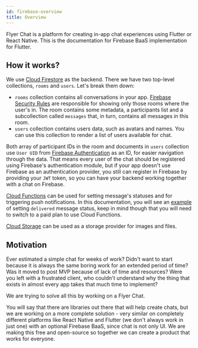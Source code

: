 ```yaml
---
id: firebase-overview
title: Overview
---
```


Flyer Chat is a platform for creating in-app chat experiences using Flutter or React Native. This is the documentation for Firebase BaaS implementation for Flutter.

## How it works?

We use [Cloud Firestore](https://firebase.google.com/docs/firestore) as the backend. There we have two top-level collections, `rooms` and `users`. Let's break them down:

* `rooms` collection contains all conversations in your app. [Firebase Security Rules](https://firebase.google.com/docs/rules) are responsible for showing only those rooms where the user's in. The room contains some metadata, a participants list and a subcollection called `messages` that, in turn, contains all messages in this room.
* `users` collection contains users data, such as avatars and names. You can use this collection to render a list of users available for chat.

Both array of participant IDs in the room and documents in `users` collection use `User UID` from [Firebase Authentication](https://firebase.google.com/docs/auth) as an ID, for easier navigation through the data. That means every user of the chat should be registered using Firebase's authentication module, but if your app doesn't use Firebase as an authentication provider, you still can register in Firebase by providing your `JWT` token, so you can have your backend working together with a chat on Firebase.

[Cloud Functions](https://firebase.google.com/docs/functions) can be used for setting message's statuses and for triggering push notifications. In this documentation, you will see an [example](firebase-cloud-functions) of setting `delivered` message status, keep in mind though that you will need to switch to a paid plan to use Cloud Functions.

[Cloud Storage](https://firebase.google.com/docs/storage) can be used as a storage provider for images and files.

## Motivation

Ever estimated a simple chat for weeks of work? Didn't want to start because it is always the same boring work for an extended period of time? Was it moved to post MVP because of lack of time and resources? Were you left with a frustrated client, who couldn't understand why the thing that exists in almost every app takes that much time to implement?

We are trying to solve all this by working on a Flyer Chat.

You will say that there are libraries out there that will help create chats, but we are working on a more complete solution - very similar on completely different platforms like React Native and Flutter (we don't always work in just one) with an optional Firebase BaaS, since chat is not only UI. We are making this free and open-source so together we can create a product that works for everyone.
